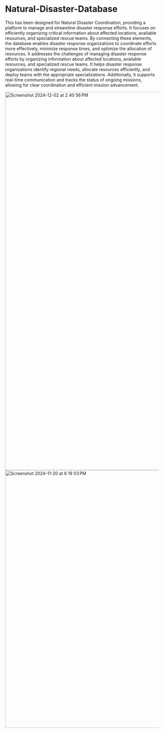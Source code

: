 # Natural-Disaster-Database

This has been designed for Natural Disaster Coordination, providing a platform to manage and streamline disaster response efforts. It focuses on efficiently organizing critical information about affected locations, available resources, and specialized rescue teams. By connecting these elements, the database enables disaster response organizations to coordinate efforts more effectively, minimize response times, and optimize the allocation of resources. It addresses the challenges of managing disaster response efforts by organizing information about affected locations, available resources, and specialized rescue teams. It helps disaster response organizations identify regional needs, allocate resources efficiently, and deploy teams with the appropriate specializations. Additionally, it supports real-time communication and tracks the status of ongoing missions, allowing for clear coordination and efficient mission advancement.




<img width="1236" alt="Screenshot 2024-12-02 at 2 40 56 PM" src="https://github.com/user-attachments/assets/012b094b-0c66-458c-b8c0-c15dae710eb2">



<img width="842" alt="Screenshot 2024-11-20 at 6 19 03 PM" src="https://github.com/user-attachments/assets/6cbbb988-4320-441c-a073-891e1fcc9b3a">
